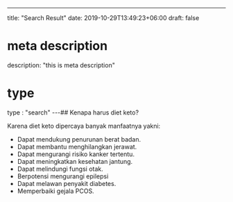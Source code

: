 ---
title: "Search Result"
date: 2019-10-29T13:49:23+06:00
draft: false

# meta description
description: "this is meta description"

# type
type : "search"
---## Kenapa harus diet keto?

Karena diet keto dipercaya banyak manfaatnya yakni:

* Dapat mendukung penurunan berat badan.
* Dapat membantu menghilangkan jerawat.
* Dapat mengurangi risiko kanker tertentu.
* Dapat meningkatkan kesehatan jantung.
* Dapat melindungi fungsi otak.
* Berpotensi mengurangi epilepsi
* Dapat melawan penyakit diabetes.
* Memperbaiki gejala PCOS.
